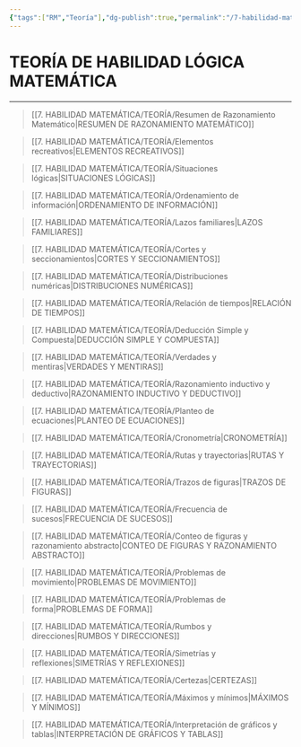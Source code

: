 ```yaml
---
{"tags":["RM","Teoría"],"dg-publish":true,"permalink":"/7-habilidad-matematica/teoria/teoria-sobre-rm/","dgPassFrontmatter":true}
---
```


# TEORÍA DE HABILIDAD LÓGICA MATEMÁTICA
---

>[[7. HABILIDAD MATEMÁTICA/TEORÍA/Resumen de Razonamiento Matemático\|RESUMEN DE RAZONAMIENTO MATEMÁTICO]]

>[[7. HABILIDAD MATEMÁTICA/TEORÍA/Elementos recreativos\|ELEMENTOS RECREATIVOS]]

>[[7. HABILIDAD MATEMÁTICA/TEORÍA/Situaciones lógicas\|SITUACIONES LÓGICAS]] 

>[[7. HABILIDAD MATEMÁTICA/TEORÍA/Ordenamiento de información\|ORDENAMIENTO DE INFORMACIÓN]]

>[[7. HABILIDAD MATEMÁTICA/TEORÍA/Lazos familiares\|LAZOS FAMILIARES]]

>[[7. HABILIDAD MATEMÁTICA/TEORÍA/Cortes y seccionamientos\|CORTES Y SECCIONAMIENTOS]]

>[[7. HABILIDAD MATEMÁTICA/TEORÍA/Distribuciones numéricas\|DISTRIBUCIONES NUMÉRICAS]]

>[[7. HABILIDAD MATEMÁTICA/TEORÍA/Relación de tiempos\|RELACIÓN DE TIEMPOS]]

>[[7. HABILIDAD MATEMÁTICA/TEORÍA/Deducción Simple y Compuesta\|DEDUCCIÓN SIMPLE Y COMPUESTA]]

>[[7. HABILIDAD MATEMÁTICA/TEORÍA/Verdades y mentiras\|VERDADES Y MENTIRAS]]

>[[7. HABILIDAD MATEMÁTICA/TEORÍA/Razonamiento inductivo y deductivo\|RAZONAMIENTO INDUCTIVO Y DEDUCTIVO]]

>[[7. HABILIDAD MATEMÁTICA/TEORÍA/Planteo de ecuaciones\|PLANTEO DE ECUACIONES]]

 >[[7. HABILIDAD MATEMÁTICA/TEORÍA/Cronometría\|CRONOMETRÍA]]

>[[7. HABILIDAD MATEMÁTICA/TEORÍA/Rutas y trayectorias\|RUTAS Y TRAYECTORIAS]]

>[[7. HABILIDAD MATEMÁTICA/TEORÍA/Trazos de figuras\|TRAZOS DE FIGURAS]]

>[[7. HABILIDAD MATEMÁTICA/TEORÍA/Frecuencia de sucesos\|FRECUENCIA DE SUCESOS]]

>[[7. HABILIDAD MATEMÁTICA/TEORÍA/Conteo de figuras y razonamiento abstracto\|CONTEO DE FIGURAS Y RAZONAMIENTO ABSTRACTO]]

>[[7. HABILIDAD MATEMÁTICA/TEORÍA/Problemas de movimiento\|PROBLEMAS DE MOVIMIENTO]]

>[[7. HABILIDAD MATEMÁTICA/TEORÍA/Problemas de forma\|PROBLEMAS DE FORMA]]

>[[7. HABILIDAD MATEMÁTICA/TEORÍA/Rumbos y direcciones\|RUMBOS Y DIRECCIONES]]

>[[7. HABILIDAD MATEMÁTICA/TEORÍA/Simetrías y reflexiones\|SIMETRÍAS Y REFLEXIONES]]

>[[7. HABILIDAD MATEMÁTICA/TEORÍA/Certezas\|CERTEZAS]]

>[[7. HABILIDAD MATEMÁTICA/TEORÍA/Máximos y mínimos\|MÁXIMOS Y MÍNIMOS]]

>[[7. HABILIDAD MATEMÁTICA/TEORÍA/Interpretación de gráficos y tablas\|INTERPRETACIÓN DE GRÁFICOS Y TABLAS]]


 
 